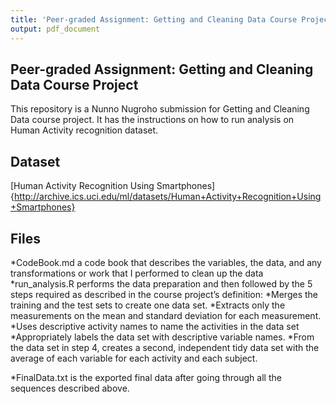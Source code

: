 ```yaml
---
title: 'Peer-graded Assignment: Getting and Cleaning Data Course Project'
output: pdf_document
---
```


## Peer-graded Assignment: Getting and Cleaning Data Course Project

This repository is a Nunno Nugroho submission for Getting and Cleaning Data course project. It has the instructions on how to run analysis on Human Activity recognition dataset.

## Dataset
[Human Activity Recognition Using Smartphones]{http://archive.ics.uci.edu/ml/datasets/Human+Activity+Recognition+Using+Smartphones}

## Files

*CodeBook.md a code book that describes the variables, the data, and any transformations or work that I performed to clean up the data
  *run_analysis.R performs the data preparation and then followed by the 5 steps required as described in the course project’s definition:
  *Merges the training and the test sets to create one data set.
  *Extracts only the measurements on the mean and standard deviation for each measurement.
  *Uses descriptive activity names to name the activities in the data set
  *Appropriately labels the data set with descriptive variable names.
  *From the data set in step 4, creates a second, independent tidy data set with the average of each variable for each activity and each subject.

*FinalData.txt is the exported final data after going through all the sequences described above.

